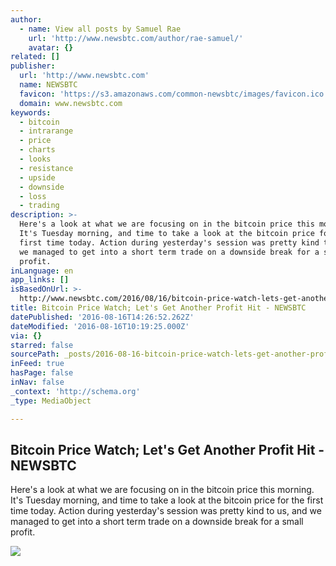 ```yaml
---
author:
  - name: View all posts by Samuel Rae
    url: 'http://www.newsbtc.com/author/rae-samuel/'
    avatar: {}
related: []
publisher:
  url: 'http://www.newsbtc.com'
  name: NEWSBTC
  favicon: 'https://s3.amazonaws.com/common-newsbtc/images/favicon.ico'
  domain: www.newsbtc.com
keywords:
  - bitcoin
  - intrarange
  - price
  - charts
  - looks
  - resistance
  - upside
  - downside
  - loss
  - trading
description: >-
  Here's a look at what we are focusing on in the bitcoin price this morning.
  It's Tuesday morning, and time to take a look at the bitcoin price for the
  first time today. Action during yesterday's session was pretty kind to us, and
  we managed to get into a short term trade on a downside break for a small
  profit.
inLanguage: en
app_links: []
isBasedOnUrl: >-
  http://www.newsbtc.com/2016/08/16/bitcoin-price-watch-lets-get-another-profit-hit/
title: Bitcoin Price Watch; Let's Get Another Profit Hit - NEWSBTC
datePublished: '2016-08-16T14:26:52.262Z'
dateModified: '2016-08-16T10:19:25.000Z'
via: {}
starred: false
sourcePath: _posts/2016-08-16-bitcoin-price-watch-lets-get-another-profit-hit-newsbtc.md
inFeed: true
hasPage: false
inNav: false
_context: 'http://schema.org'
_type: MediaObject

---
```

<article style=""><h1>Bitcoin Price Watch; Let's Get Another Profit Hit - NEWSBTC</h1><p>Here's a look at what we are focusing on in the bitcoin price this morning. It's Tuesday morning, and time to take a look at the bitcoin price for the first time today. Action during yesterday's session was pretty kind to us, and we managed to get into a short term trade on a downside break for a small profit.</p><img src="http://s3.amazonaws.com/main-newsbtc-images/2016/08/16105234/Screen-Shot-2016-08-16-at-11.24.11.png" /></article>